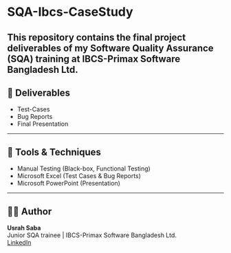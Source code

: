 # SQA-Ibcs-CaseStudy
This repository contains the final project deliverables of my **Software Quality Assurance (SQA)** training
at **IBCS-Primax Software Bangladesh Ltd.**
---

## 📂 Deliverables
- Test-Cases  
- Bug Reports 
- Final Presentation
---

## 🔧 Tools & Techniques
- Manual Testing (Black-box, Functional Testing)
- Microsoft Excel (Test Cases & Bug Reports)
- Microsoft PowerPoint (Presentation)
---

## 👩‍💻 Author
**Usrah Saba**  
Junior SQA trainee | IBCS-Primax Software Bangladesh Ltd.  
[LinkedIn](https://www.linkedin.com/in/usrah-saba) 
